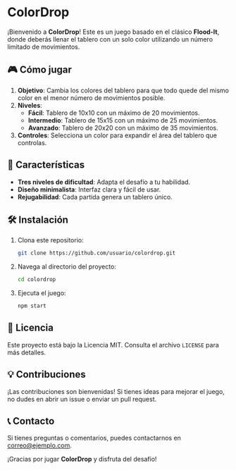 # ColorDrop

¡Bienvenido a **ColorDrop**! Este es un juego basado en el clásico **Flood-It**, donde deberás llenar el tablero con un solo color utilizando un número limitado de movimientos. 

## 🎮 Cómo jugar

1. **Objetivo**: Cambia los colores del tablero para que todo quede del mismo color en el menor número de movimientos posible.
2. **Niveles**:
    - **Fácil**: Tablero de 10x10 con un máximo de 20 movimientos.
    - **Intermedio**: Tablero de 15x15 con un máximo de 25 movimientos.
    - **Avanzado**: Tablero de 20x20 con un máximo de 35 movimientos.
3. **Controles**: Selecciona un color para expandir el área del tablero que controlas.

## 🚀 Características

- **Tres niveles de dificultad**: Adapta el desafío a tu habilidad.
- **Diseño minimalista**: Interfaz clara y fácil de usar.
- **Rejugabilidad**: Cada partida genera un tablero único.

## 🛠️ Instalación

1. Clona este repositorio:
     ```bash
     git clone https://github.com/usuario/colordrop.git
     ```
2. Navega al directorio del proyecto:
     ```bash
     cd colordrop
     ```
3. Ejecuta el juego:
     ```bash
     npm start
     ```

## 📄 Licencia

Este proyecto está bajo la Licencia MIT. Consulta el archivo `LICENSE` para más detalles.

## 💡 Contribuciones

¡Las contribuciones son bienvenidas! Si tienes ideas para mejorar el juego, no dudes en abrir un issue o enviar un pull request.

## 📞 Contacto

Si tienes preguntas o comentarios, puedes contactarnos en [correo@ejemplo.com](mailto:correo@ejemplo.com).

¡Gracias por jugar **ColorDrop** y disfruta del desafío!